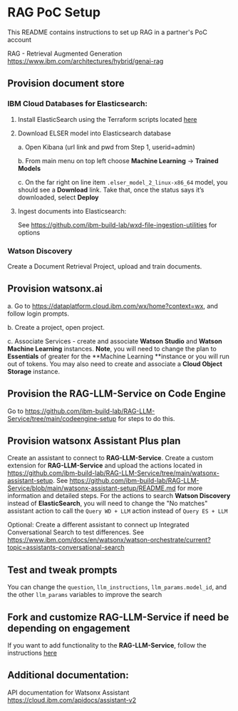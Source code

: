 # RAG PoC Setup
This README contains instructions to set up RAG in a partner's PoC account

RAG - Retrieval Augmented Generation https://www.ibm.com/architectures/hybrid/genai-rag

## Provision document store

### IBM Cloud Databases for Elasticsearch:

1. Install ElasticSearch using the Terraform scripts located [here](https://github.com/ibm-build-lab/terraform-elasticsearch-setup)

1. Download ELSER model into Elasticsearch database

    a. Open Kibana (url link and pwd from Step 1, userid=admin)

    b. From main menu on top left choose **Machine Learning** → **Trained Models**

    c. On the far right on line item `.elser_model_2_linux-x86_64` model, you should see a **Download** link.  Take that, once the status says it’s downloaded, select **Deploy**
 1. Ingest documents into Elasticsearch: 

    See https://github.com/ibm-build-lab/wxd-file-ingestion-utilities for options

###  Watson Discovery
Create a Document Retrieval Project, upload and train documents.  

## Provision **watsonx.ai**

  a. Go to https://dataplatform.cloud.ibm.com/wx/home?context=wx, and follow login prompts.  

  b. Create a project, open project. 

  c. Associate Services - create and associate **Watson Studio** and **Watson Machine Learning** instances.  **Note**, you will need to change the plan to **Essentials** of greater for the **Machine Learning **instance or you will run out of tokens. You may also need to create and associate a **Cloud Object Storage** instance.

## Provision the RAG-LLM-Service on Code Engine

Go to https://github.com/ibm-build-lab/RAG-LLM-Service/tree/main/codeengine-setup for steps to do this. 

## Provision watsonx Assistant Plus plan

Create an assistant to connect to **RAG-LLM-Service**.  Create a custom extension for **RAG-LLM-Service** and upload the actions located in https://github.com/ibm-build-lab/RAG-LLM-Service/tree/main/watsonx-assistant-setup.  See https://github.com/ibm-build-lab/RAG-LLM-Service/blob/main/watsonx-assistant-setup/README.md for more information and detailed steps. For the actions to search **Watson Discovery** instead of **ElasticSearch**, you will need to change the "No matches" assistant action to call the `Query WD + LLM` action instead of `Query ES + LLM`

Optional: Create a different assistant to connect up Integrated Conversational Search to test differences. See https://www.ibm.com/docs/en/watsonx/watson-orchestrate/current?topic=assistants-conversational-search

## Test and tweak prompts

You can change the `question`, `llm_instructions`, `llm_params.model_id`, and the other `llm_params` variables to improve the search

## Fork and customize RAG-LLM-Service if need be depending on engagement

If you want to add functionality to the **RAG-LLM-Service**, follow the instructions [here](https://github.com/ibm-build-lab/RAG-LLM-Service/tree/main?tab=readme-ov-file#contributing)

## Additional documentation: 

API documentation for Watsonx Assistant https://cloud.ibm.com/apidocs/assistant-v2
